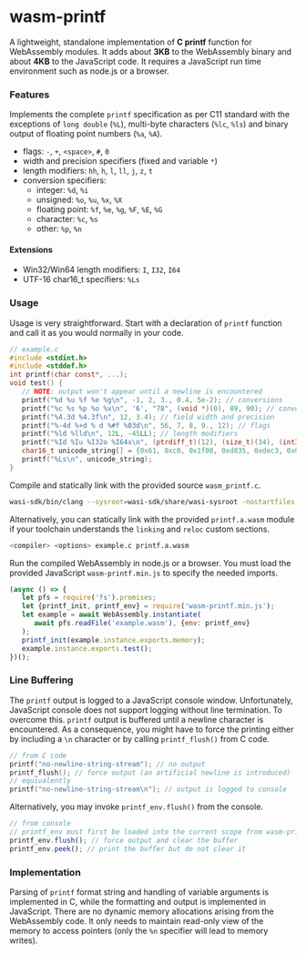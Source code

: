 # wasm-printf

A lightweight, standalone implementation of __C printf__ function for WebAssembly modules. It adds about __3KB__ to the WebAssembly binary and about __4KB__ to the JavaScript code. It requires a JavaScript run time environment such as node.js or a browser.

### Features

Implements the complete `printf` specification as per C11 standard with the exceptions of `long double` (`%L`), multi-byte characters (`%lc`, `%ls`) and binary output of floating point numbers (`%a`, `%A`).
 - flags: `-`, `+`, `<space>`, `#`, `0`
 - width and precision specifiers (fixed and variable `*`)
 - length modifiers: `hh`, `h`, `l`, `ll`, `j`, `z`, `t`
 - conversion specifiers:
    - integer: `%d`, `%i`
    - unsigned: `%o`, `%u`, `%x`, `%X`
    - floating point: `%f`, `%e`, `%g`, `%F`, `%E`, `%G`
    - character: `%c`, `%s`
    - other: `%p`, `%n`

#### Extensions
 - Win32/Win64 length modifiers: `I`, `I32`, `I64`
 - UTF-16 char16_t specifiers: `%Ls`

### Usage

Usage is very straightforward. Start with a declaration of `printf` function and call it as you would normally in your code.

```C
// example.c
#include <stdint.h>
#include <stddef.h>
int printf(char const*, ...);
void test() {
   // NOTE: output won't appear until a newline is encountered
   printf("%d %u %f %e %g\n", -1, 2, 3., 0.4, 5e-2); // conversions
   printf("%c %s %p %o %x\n", '6', "78", (void *)(0), 89, 90); // conversions
   printf("%4.3d %4.3f\n", 12, 3.4); // field width and precision
   printf("%-4d %+d % d %#f %03d\n", 56, 7, 8, 9., 12); // flags
   printf("%ld %lld\n", 12L, -45LL); // length modifiers
   printf("%Id %Iu %I32o %I64x\n", (ptrdiff_t)(12), (size_t)(34), (int32_t)(567), (uint64_t)(890)); // Win32/Win64 length modifiers
   char16_t unicode_string[] = {0x61, 0xc0, 0x1f00, 0xd835, 0xdec3, 0x0};
   printf("%Ls\n", unicode_string);
}
```

Compile and statically link with the provided source `wasm_printf.c`.

```Bash
wasi-sdk/bin/clang --sysroot=wasi-sdk/share/wasi-sysroot -nostartfiles -nostdlib -Wl,--export-all -Wl,--no-entry -Wl,--allow-undefined example.c wasm_printf.c -O3 -o example.wasm
```

Alternatively, you can statically link with the provided `printf.a.wasm` module if your toolchain understands the `linking` and `reloc` custom sections.
```Bash
<compiler> <options> example.c printf.a.wasm
```

Run the compiled WebAssembly in node.js or a browser. You must load the provided JavaScript `wasm-printf.min.js` to specify the needed imports.

```JavaScript
(async () => {
   let pfs = require('fs').promises;
   let {printf_init, printf_env} = require('wasm-printf.min.js');
   let example = await WebAssembly.instantiate(
      await pfs.readFile('example.wasm'), {env: printf_env}
   );
   printf_init(example.instance.exports.memory);
   example.instance.exports.test();
})();
```

### Line Buffering

The `printf` output is logged to a JavaScript console window. Unfortunately, JavaScript console does not support logging without line termination. To overcome this. `printf` output is buffered until a newline character is encountered. As a consequence, you might have to force the printing either by including a `\n` character or by calling `printf_flush()` from C code.

```C
// from C code
printf("no-newline-string-stream"); // no output
printf_flush(); // force output (an artificial newline is introduced)
// equivalently
printf("no-newline-string-stream\n"); // output is logged to console
```
Alternatively, you may invoke `printf_env.flush()` from the console.
``` JavaScript
// from console
// printf_env must first be loaded into the current scope from wasm-printf.min.js
printf_env.flush(); // force output and clear the buffer
printf_env.peek(); // print the buffer but do not clear it
```

### Implementation

Parsing of `printf` format string and handling of variable arguments is implemented in C, while the formatting and output is implemented in JavaScript. There are no dynamic memory allocations arising from the WebAssembly code. It only needs to maintain read-only view of the memory to access pointers (only the `%n` specifier will lead to memory writes).

